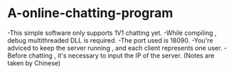 # A-online-chatting-program
-This simple software only supports 1V1 chatting yet.
-While compiling , debug multithreaded DLL is required.
-The port used is 18090.
-You're adviced to keep the server running , and each client represents one user.
-Before chatting , it's necessary to input the IP of the server.
(Notes are taken by Chinese)
